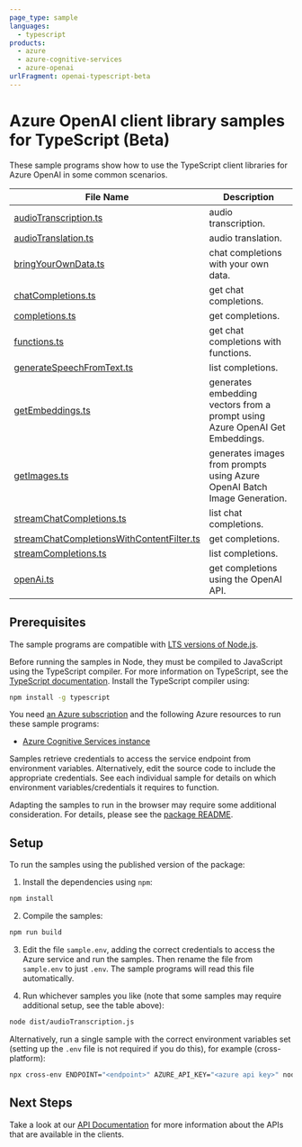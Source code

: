 ```yaml
---
page_type: sample
languages:
  - typescript
products:
  - azure
  - azure-cognitive-services
  - azure-openai
urlFragment: openai-typescript-beta
---
```


# Azure OpenAI client library samples for TypeScript (Beta)

These sample programs show how to use the TypeScript client libraries for Azure OpenAI in some common scenarios.

| **File Name**                                                                       | **Description**                                                              |
| ----------------------------------------------------------------------------------- | ---------------------------------------------------------------------------- |
| [audioTranscription.ts][audiotranscription]                                         | audio transcription.                                                         |
| [audioTranslation.ts][audiotranslation]                                             | audio translation.                                                           |
| [bringYourOwnData.ts][bringyourowndata]                                             | chat completions with your own data.                                         |
| [chatCompletions.ts][chatcompletions]                                               | get chat completions.                                                        |
| [completions.ts][completions]                                                       | get completions.                                                             |
| [functions.ts][functions]                                                           | get chat completions with functions.                                         |
| [generateSpeechFromText.ts][generatespeechfromtext]                                 | list completions.                                                            |
| [getEmbeddings.ts][getembeddings]                                                   | generates embedding vectors from a prompt using Azure OpenAI Get Embeddings. |
| [getImages.ts][getimages]                                                           | generates images from prompts using Azure OpenAI Batch Image Generation.     |
| [streamChatCompletions.ts][streamchatcompletions]                                   | list chat completions.                                                       |
| [streamChatCompletionsWithContentFilter.ts][streamchatcompletionswithcontentfilter] | get completions.                                                             |
| [streamCompletions.ts][streamcompletions]                                           | list completions.                                                            |
| [openAi.ts][openai]                                                                 | get completions using the OpenAI API.                                        |

## Prerequisites

The sample programs are compatible with [LTS versions of Node.js](https://github.com/nodejs/release#release-schedule).

Before running the samples in Node, they must be compiled to JavaScript using the TypeScript compiler. For more information on TypeScript, see the [TypeScript documentation][typescript]. Install the TypeScript compiler using:

```bash
npm install -g typescript
```

You need [an Azure subscription][freesub] and the following Azure resources to run these sample programs:

- [Azure Cognitive Services instance][createinstance_azurecognitiveservicesinstance]

Samples retrieve credentials to access the service endpoint from environment variables. Alternatively, edit the source code to include the appropriate credentials. See each individual sample for details on which environment variables/credentials it requires to function.

Adapting the samples to run in the browser may require some additional consideration. For details, please see the [package README][package].

## Setup

To run the samples using the published version of the package:

1. Install the dependencies using `npm`:

```bash
npm install
```

2. Compile the samples:

```bash
npm run build
```

3. Edit the file `sample.env`, adding the correct credentials to access the Azure service and run the samples. Then rename the file from `sample.env` to just `.env`. The sample programs will read this file automatically.

4. Run whichever samples you like (note that some samples may require additional setup, see the table above):

```bash
node dist/audioTranscription.js
```

Alternatively, run a single sample with the correct environment variables set (setting up the `.env` file is not required if you do this), for example (cross-platform):

```bash
npx cross-env ENDPOINT="<endpoint>" AZURE_API_KEY="<azure api key>" node dist/audioTranscription.js
```

## Next Steps

Take a look at our [API Documentation][apiref] for more information about the APIs that are available in the clients.

[audiotranscription]: https://github.com/Azure/azure-sdk-for-js/blob/main/sdk/openai/openai/samples/v1-beta/typescript/src/audioTranscription.ts
[audiotranslation]: https://github.com/Azure/azure-sdk-for-js/blob/main/sdk/openai/openai/samples/v1-beta/typescript/src/audioTranslation.ts
[bringyourowndata]: https://github.com/Azure/azure-sdk-for-js/blob/main/sdk/openai/openai/samples/v1-beta/typescript/src/bringYourOwnData.ts
[chatcompletions]: https://github.com/Azure/azure-sdk-for-js/blob/main/sdk/openai/openai/samples/v1-beta/typescript/src/chatCompletions.ts
[completions]: https://github.com/Azure/azure-sdk-for-js/blob/main/sdk/openai/openai/samples/v1-beta/typescript/src/completions.ts
[functions]: https://github.com/Azure/azure-sdk-for-js/blob/main/sdk/openai/openai/samples/v1-beta/typescript/src/functions.ts
[generatespeechfromtext]: https://github.com/Azure/azure-sdk-for-js/blob/main/sdk/openai/openai/samples/v1-beta/typescript/src/generateSpeechFromText.ts
[getembeddings]: https://github.com/Azure/azure-sdk-for-js/blob/main/sdk/openai/openai/samples/v1-beta/typescript/src/getEmbeddings.ts
[getimages]: https://github.com/Azure/azure-sdk-for-js/blob/main/sdk/openai/openai/samples/v1-beta/typescript/src/getImages.ts
[streamchatcompletions]: https://github.com/Azure/azure-sdk-for-js/blob/main/sdk/openai/openai/samples/v1-beta/typescript/src/streamChatCompletions.ts
[streamchatcompletionswithcontentfilter]: https://github.com/Azure/azure-sdk-for-js/blob/main/sdk/openai/openai/samples/v1-beta/typescript/src/streamChatCompletionsWithContentFilter.ts
[streamcompletions]: https://github.com/Azure/azure-sdk-for-js/blob/main/sdk/openai/openai/samples/v1-beta/typescript/src/streamCompletions.ts
[openai]: https://github.com/Azure/azure-sdk-for-js/blob/main/sdk/openai/openai/samples/v1-beta/typescript/src/openAi.ts
[apiref]: https://docs.microsoft.com/javascript/api/@azure/openai
[freesub]: https://azure.microsoft.com/free/
[createinstance_azurecognitiveservicesinstance]: https://learn.microsoft.com/azure/cognitive-services/openai/how-to/create-resource
[package]: https://github.com/Azure/azure-sdk-for-js/tree/main/sdk/openai/openai/README.md
[typescript]: https://www.typescriptlang.org/docs/home.html
